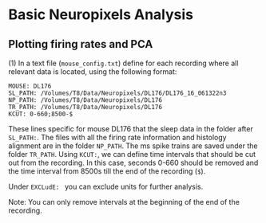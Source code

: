 # Basic Neuropixels Analysis

## Plotting firing rates and PCA

(1) In a text file (`mouse_config.txt`) define for each recording where all relevant data is located,
using the following format:

```
MOUSE: DL176
SL_PATH: /Volumes/T8/Data/Neuropixels/DL176/DL176_16_061322n3
NP_PATH: /Volumes/T8/Data/Neuropixels/DL176
TR_PATH: /Volumes/T8/Data/Neuropixels/DL176
KCUT: 0-660;8500-$
```

These lines specific for mouse DL176 that the sleep data in the folder after `SL_PATH:`. 
The files with all the firing rate information and histology alignment are in the folder `NP_PATH`. The ms spike trains are saved under the folder `TR_PATH`.
Using `KCUT:`, we can define time intervals that should be cut out from the recording. In this case, seconds 0-660 should be removed and the time interval from 8500s till the end of the recording (`$`). 

Under `EXCLudE: ` you can exclude units for further analysis. 

Note: You can only remove intervals at the beginning of the end of the recording.
